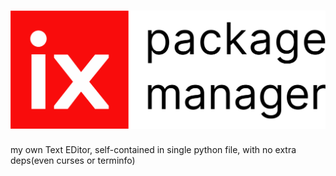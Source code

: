 # ![logo](ixpm_01.png)
my own Text EDitor, self-contained in single python file, with no extra deps(even curses or terminfo)
